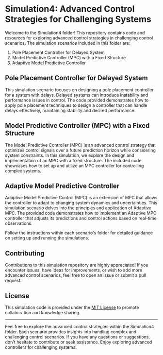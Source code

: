 # Simulation4: Advanced Control Strategies for Challenging Systems

Welcome to the Simulation4 folder! This repository contains code and resources for exploring advanced control strategies in challenging control scenarios. The simulation scenarios included in this folder are:

1. Pole Placement Controller for Delayed System
2. Model Predictive Controller (MPC) with a Fixed Structure
3. Adaptive Model Predictive Controller

## Pole Placement Controller for Delayed System

This simulation scenario focuses on designing a pole placement controller for a system with delays. Delayed systems can introduce instability and performance issues in control. The code provided demonstrates how to apply pole placement techniques to design a controller that can handle delays effectively, maintaining stability and desired performance.

## Model Predictive Controller (MPC) with a Fixed Structure

The Model Predictive Controller (MPC) is an advanced control strategy that optimizes control signals over a future prediction horizon while considering system constraints. In this simulation, we explore the design and implementation of an MPC with a fixed structure. The included code showcases how to set up and utilize an MPC controller for controlling complex systems.

## Adaptive Model Predictive Controller

Adaptive Model Predictive Control (MPC) is an extension of MPC that allows the controller to adapt to changing system dynamics and uncertainties. This simulation scenario delves into the principles and application of Adaptive MPC. The provided code demonstrates how to implement an Adaptive MPC controller that adjusts its predictions and control actions based on real-time observations.


Follow the instructions within each scenario's folder for detailed guidance on setting up and running the simulations.

## Contributing

Contributions to this simulation repository are highly appreciated! If you encounter issues, have ideas for improvements, or wish to add more advanced control scenarios, feel free to open an issue or submit a pull request.

## License

This simulation code is provided under the [MIT License](LICENSE) to promote collaboration and knowledge sharing.

---

Feel free to explore the advanced control strategies within the Simulation4 folder. Each scenario provides insights into handling complex and challenging control scenarios. If you have any questions or suggestions, don't hesitate to contribute or seek assistance. Enjoy exploring advanced controllers for challenging systems!